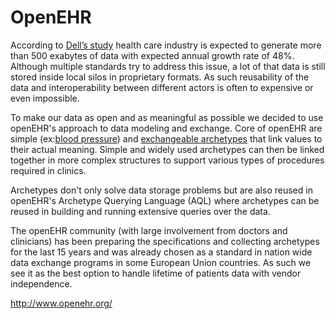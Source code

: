 # **OpenEHR**

According to [Dell’s study](https://www.emc.com/analyst-report/digital-universe-healthcare-vertical-report-ar.pdf) health care industry is expected to generate more than 500 exabytes of data with expected annual growth rate of 48%. Although multiple standards try to address this issue, a lot of that data is still stored inside local silos in proprietary formats. As such reusability of the data and interoperability between different actors is often to expensive or even impossible.

To make our data as open and as meaningful as possible we decided to use openEHR's approach to data modeling and exchange. Core of openEHR are simple \(ex:[blood pressure](https://github.com/ppazos/cabolabs-ehrserver/blob/master/opts/production/vital_signs/archetypes/openEHR-EHR-OBSERVATION.blood_pressure.v1.adl)\) and [exchangeable archetypes](http://ckm.openehr.org/ckm/) that link values to their actual meaning. Simple and widely used archetypes can then be linked together in more complex structures to support various types of procedures required in clinics.

Archetypes don't only solve data storage problems but are also reused in openEHR's Archetype Querying Language \(AQL\) where archetypes can be reused in building and running extensive queries over the data.

The openEHR community \(with large involvement from doctors and clinicians\) has been preparing the specifications and collecting archetypes for the last 15 years and was already chosen as a standard in nation wide data exchange programs in some European Union countries. As such we see it as the best option to handle lifetime of patients data with vendor independence.

[http://www.openehr.org/ ](http://www.openehr.org/)

